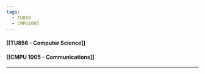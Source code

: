 ```yaml
---
tags:
  - TU856
  - CMPU1005
---
```

#### [[TU856 - Computer Science]]
#### [[CMPU 1005  - Communications]]

---


